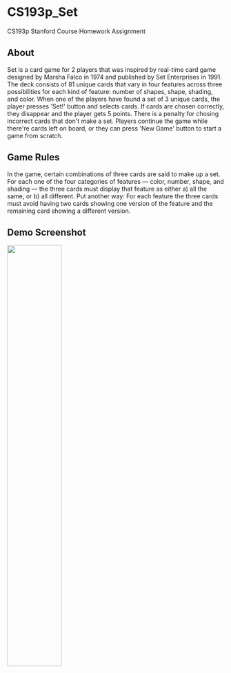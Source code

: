 # CS193p_Set
CS193p Stanford Course Homework Assignment 

## About

Set is a card game for 2 players that was inspired by real-time card game designed by Marsha Falco in 1974 and published by Set Enterprises in 1991. The deck consists of 81 unique cards that vary in four features across three possibilities for each kind of feature: number of shapes, shape, shading, and color. When one of the players have found a set of 3 unique cards, the player presses 'Set!' button and selects cards. If cards are chosen correctly, they disappear and the player gets 5 points. There is a penalty for chosing incorrect cards that don't make a set. Players continue the game while there're cards left on board, or they can press 'New Game' button to start a game from scratch.

## Game Rules

In the game, certain combinations of three cards are said to make up a set. For each one of the four categories of features — color, number, shape, and shading — the three cards must display that feature as either a) all the same, or b) all different. Put another way: For each feature the three cards must avoid having two cards showing one version of the feature and the remaining card showing a different version.

## Demo Screenshot

<img src="https://user-images.githubusercontent.com/89965101/209963175-48617312-9024-473c-81d9-00514dc19852.png" width=50% height=50%>
